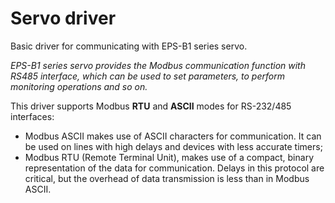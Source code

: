 # Servo driver
Basic driver for communicating with EPS-B1 series servo.

<i>EPS-B1 series servo provides the Modbus communication function with RS485 interface, which can be used to set parameters, to perform monitoring operations and so on.</i>

This driver supports Modbus <b>RTU</b> and <b>ASCII</b> modes for RS-232/485 interfaces:
* Modbus ASCII makes use of ASCII characters for communication. It can be used on lines with high delays and devices with less accurate timers;
* Modbus RTU (Remote Terminal Unit), makes use of a compact, binary representation of the data for communication. Delays in this protocol are critical, but the overhead of data transmission is less than in Modbus ASCII.
